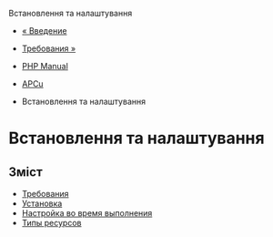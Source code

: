 Встановлення та налаштування

-   [« Введение](intro.apcu.html)
    
-   [Требования »](apcu.requirements.html)
    
-   [PHP Manual](index.html)
    
-   [APCu](book.apcu.html)
    
-   Встановлення та налаштування
    

# Встановлення та налаштування

## Зміст

-   [Требования](apcu.requirements.html)
-   [Установка](apcu.installation.html)
-   [Настройка во время выполнения](apcu.configuration.html)
-   [Типы ресурсов](apcu.resources.html)
